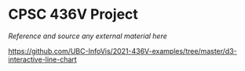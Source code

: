 # CPSC 436V Project

*Reference and source any external material here*

https://github.com/UBC-InfoVis/2021-436V-examples/tree/master/d3-interactive-line-chart
